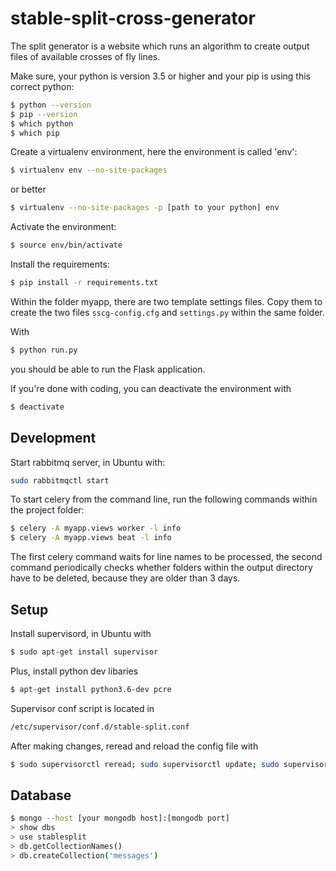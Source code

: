 # stable-split-cross-generator

The split generator is a website which runs an algorithm to create output files of available crosses of fly lines.

Make sure, your python is version 3.5 or higher and your pip is using this correct python:

```bash
$ python --version
$ pip --version
$ which python
$ which pip
```
Create a virtualenv environment, here the environment is called 'env':

```bash
$ virtualenv env --no-site-packages
```
or better

```bash
$ virtualenv --no-site-packages -p [path to your python] env
```
Activate the environment:

```bash
$ source env/bin/activate
```

Install the requirements:

```bash
$ pip install -r requirements.txt

```

Within the folder myapp, there are two template settings files. Copy them to create the two files `sscg-config.cfg` and `settings.py` within the same folder.

With

```bash
$ python run.py
```
you should be able to run the Flask application.

If you're done with coding, you can deactivate the environment with

```bash
$ deactivate
```

## Development

Start rabbitmq server, in Ubuntu with:
```bash
sudo rabbitmqctl start
```

To start celery from the command line, run the following commands within the project folder:

```bash
$ celery -A myapp.views worker -l info
$ celery -A myapp.views beat -l info
```

The first celery command waits for line names to be processed, the second command periodically
checks whether folders within the output directory have to be deleted, because they are older than 3 days.

## Setup

Install supervisord, in Ubuntu with

```bash
$ sudo apt-get install supervisor
```

Plus, install python dev libaries

```bash
$ apt-get install python3.6-dev pcre
```

Supervisor conf script is located in
```bash
/etc/supervisor/conf.d/stable-split.conf
```

After making changes, reread and reload the config file with
```bash
$ sudo supervisorctl reread; sudo supervisorctl update; sudo supervisorctl restart 'stable-split:'
```

## Database

```bash
$ mongo --host [your mongodb host]:[mongodb port]
> show dbs
> use stablesplit
> db.getCollectionNames()
> db.createCollection('messages')
```
